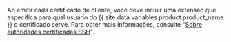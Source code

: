 Ao emitir cada certificado de cliente, você deve incluir uma extensão que especifica para qual usuário do {{ site.data.variables.product.product_name }} o certificado serve. Para obter mais informações, consulte "[Sobre autoridades certificadas SSH](/articles/about-ssh-certificate-authorities)".

